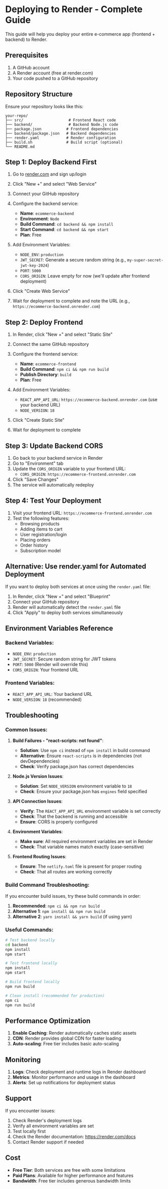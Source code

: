 # Deploying to Render - Complete Guide

This guide will help you deploy your entire e-commerce app (frontend + backend) to Render.

## Prerequisites

1. A GitHub account
2. A Render account (free at render.com)
3. Your code pushed to a GitHub repository

## Repository Structure

Ensure your repository looks like this:
```
your-repo/
├── src/                    # Frontend React code
├── backend/                # Backend Node.js code
├── package.json           # Frontend dependencies
├── backend/package.json   # Backend dependencies
├── render.yaml            # Render configuration
├── build.sh               # Build script (optional)
└── README.md
```

## Step 1: Deploy Backend First

1. Go to [render.com](https://render.com) and sign up/login
2. Click "New +" and select "Web Service"
3. Connect your GitHub repository
4. Configure the backend service:
   - **Name**: `ecommerce-backend`
   - **Environment**: `Node`
   - **Build Command**: `cd backend && npm install`
   - **Start Command**: `cd backend && npm start`
   - **Plan**: Free

5. Add Environment Variables:
   - `NODE_ENV`: `production`
   - `JWT_SECRET`: Generate a secure random string (e.g., `my-super-secret-jwt-key-2024`)
   - `PORT`: `5000`
   - `CORS_ORIGIN`: Leave empty for now (we'll update after frontend deployment)

6. Click "Create Web Service"
7. Wait for deployment to complete and note the URL (e.g., `https://ecommerce-backend.onrender.com`)

## Step 2: Deploy Frontend

1. In Render, click "New +" and select "Static Site"
2. Connect the same GitHub repository
3. Configure the frontend service:
   - **Name**: `ecommerce-frontend`
   - **Build Command**: `npm ci && npm run build`
   - **Publish Directory**: `build`
   - **Plan**: Free

4. Add Environment Variables:
   - `REACT_APP_API_URL`: `https://ecommerce-backend.onrender.com` (use your backend URL)
   - `NODE_VERSION`: `18`

5. Click "Create Static Site"
6. Wait for deployment to complete

## Step 3: Update Backend CORS

1. Go back to your backend service in Render
2. Go to "Environment" tab
3. Update the `CORS_ORIGIN` variable to your frontend URL:
   - `CORS_ORIGIN`: `https://ecommerce-frontend.onrender.com`
4. Click "Save Changes"
5. The service will automatically redeploy

## Step 4: Test Your Deployment

1. Visit your frontend URL: `https://ecommerce-frontend.onrender.com`
2. Test the following features:
   - Browsing products
   - Adding items to cart
   - User registration/login
   - Placing orders
   - Order history
   - Subscription model

## Alternative: Use render.yaml for Automated Deployment

If you want to deploy both services at once using the `render.yaml` file:

1. In Render, click "New +" and select "Blueprint"
2. Connect your GitHub repository
3. Render will automatically detect the `render.yaml` file
4. Click "Apply" to deploy both services simultaneously

## Environment Variables Reference

### Backend Variables:
- `NODE_ENV`: `production`
- `JWT_SECRET`: Secure random string for JWT tokens
- `PORT`: `5000` (Render will override this)
- `CORS_ORIGIN`: Your frontend URL

### Frontend Variables:
- `REACT_APP_API_URL`: Your backend URL
- `NODE_VERSION`: `18` (recommended)

## Troubleshooting

### Common Issues:

1. **Build Failures - "react-scripts: not found"**:
   - **Solution**: Use `npm ci` instead of `npm install` in build command
   - **Alternative**: Ensure `react-scripts` is in dependencies (not devDependencies)
   - **Check**: Verify package.json has correct dependencies

2. **Node.js Version Issues**:
   - **Solution**: Set `NODE_VERSION` environment variable to `18`
   - **Check**: Ensure your package.json has `engines` field specified

3. **API Connection Issues**:
   - **Verify**: The `REACT_APP_API_URL` environment variable is set correctly
   - **Check**: That the backend is running and accessible
   - **Ensure**: CORS is properly configured

4. **Environment Variables**:
   - **Make sure**: All required environment variables are set in Render
   - **Check**: That variable names match exactly (case-sensitive)

5. **Frontend Routing Issues**:
   - **Ensure**: The `netlify.toml` file is present for proper routing
   - **Check**: That all routes are working correctly

### Build Command Troubleshooting:

If you encounter build issues, try these build commands in order:

1. **Recommended**: `npm ci && npm run build`
2. **Alternative 1**: `npm install && npm run build`
3. **Alternative 2**: `yarn install && yarn build` (if using yarn)

### Useful Commands:

```bash
# Test backend locally
cd backend
npm install
npm start

# Test frontend locally
npm install
npm start

# Build frontend locally
npm run build

# Clean install (recommended for production)
npm ci
npm run build
```

## Performance Optimization

1. **Enable Caching**: Render automatically caches static assets
2. **CDN**: Render provides global CDN for faster loading
3. **Auto-scaling**: Free tier includes basic auto-scaling

## Monitoring

1. **Logs**: Check deployment and runtime logs in Render dashboard
2. **Metrics**: Monitor performance and usage in the dashboard
3. **Alerts**: Set up notifications for deployment status

## Support

If you encounter issues:
1. Check Render's deployment logs
2. Verify all environment variables are set
3. Test locally first
4. Check the Render documentation: https://render.com/docs
5. Contact Render support if needed

## Cost

- **Free Tier**: Both services are free with some limitations
- **Paid Plans**: Available for higher performance and features
- **Bandwidth**: Free tier includes generous bandwidth limits 